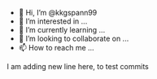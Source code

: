 - 👋 Hi, I’m @kkgspann99
- 👀 I’m interested in ...
- 🌱 I’m currently learning ...
- 💞️ I’m looking to collaborate on ...
- 📫 How to reach me ...

<!---
kkgspann99/kkgspann99 is a ✨ special ✨ repository because its `README.md` (this file) appears on your GitHub profile.
You can click the Preview link to take a look at your changes. new changes are here. 
--->
I am adding new line here, to test commits
